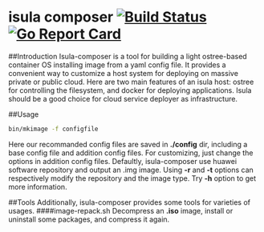 # isula composer [![Build Status](https://travis-ci.org/isula/isula-composer.svg?branch=master)](https://travis-ci.org/isula/isula-composer) [![Go Report Card](https://goreportcard.com/badge/github.com/isula/isula-composer)](https://goreportcard.com/report/github.com/isula/isula-composer)


##Introduction
  Isula-composer is a tool for building a light ostree-based container OS installing image from a yaml config file. It provides a convenient way to customize a host system for deploying on massive private or public cloud. Here are two main features of an isula host: ostree for controlling the filesystem, and docker for deploying applications. Isula should be a good choice for cloud service deployer as infrastructure.

##Usage
```bash
bin/mkimage -f configfile
```
  Here our recommanded config files are saved in **./config** dir, including a base config file and addition config files. For customizing, just change the options in addition config files. Defaultly, isula-composer use huawei software repository and output an .img image. Using **-r** and **-t** options can respectively modify the repository and the image type. Try **-h** option to get more information.


##Tools
  Additionally, isula-composer provides some tools for varieties of usages. 
####image-repack.sh
  Decompress an **.iso** image, install or uninstall some packages, and compress it again.
